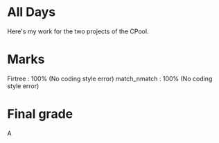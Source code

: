 # All Days

Here's my work for the two projects of the CPool.

# Marks

Firtree : 100% (No coding style error)
match_nmatch : 100% (No coding style error)

# Final grade
A
